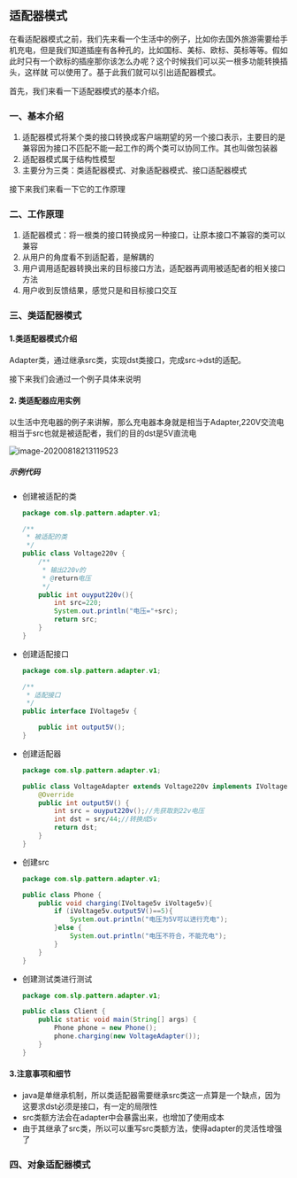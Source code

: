 ## 适配器模式

在看适配器模式之前，我们先来看一个生活中的例子，比如你去国外旅游需要给手机充电，但是我们知道插座有各种孔的，比如国标、美标、欧标、英标等等。假如此时只有一个欧标的插座那你该怎么办呢？这个时候我们可以买一根多功能转换插头，这样就 可以使用了。基于此我们就可以引出适配器模式。

首先，我们来看一下适配器模式的基本介绍。

### 一、基本介绍

1. 适配器模式将某个类的接口转换成客户端期望的另一个接口表示，主要目的是兼容因为接口不匹配不能一起工作的两个类可以协同工作。其也叫做包装器
2. 适配器模式属于结构性模型
3. 主要分为三类：类适配器模式、对象适配器模式、接口适配器模式

接下来我们来看一下它的工作原理

### 二、工作原理

1. 适配器模式：将一根类的接口转换成另一种接口，让原本接口不兼容的类可以兼容
2. 从用户的角度看不到适配着，是解耦的
3. 用户调用适配器转换出来的目标接口方法，适配器再调用被适配者的相关接口方法
4. 用户收到反馈结果，感觉只是和目标接口交互

### 三、类适配器模式

#### 1.类适配器模式介绍

Adapter类，通过继承src类，实现dst类接口，完成src->dst的适配。

接下来我们会通过一个例子具体来说明

#### 2. 类适配器应用实例

以生活中充电器的例子来讲解，那么充电器本身就是相当于Adapter,220V交流电相当于src也就是被适配者，我们的目的dst是5V直流电

![image-20200818213119523](\images\image-20200818213119523.png)

##### 示例代码

- 创建被适配的类

  ```java
  package com.slp.pattern.adapter.v1;
  
  /**
   * 被适配的类
   */
  public class Voltage220v {
      /**
       * 输出220v的
       * @return电压
       */
      public int ouyput220v(){
          int src=220;
          System.out.println("电压="+src);
          return src;
      }
  }
  
  ```

- 创建适配接口

  ```java
  package com.slp.pattern.adapter.v1;
  
  /**
   * 适配接口
   */
  public interface IVoltage5v {
  
      public int output5V();
  }
  
  ```

- 创建适配器

  ```java
  package com.slp.pattern.adapter.v1;
  
  public class VoltageAdapter extends Voltage220v implements IVoltage5v {
      @Override
      public int output5V() {
          int src = ouyput220v();//先获取到22v电压
          int dst = src/44;//转换成5v
          return dst;
      }
  }
  
  ```

  

- 创建src

  ```java
  package com.slp.pattern.adapter.v1;
  
  public class Phone {
      public void charging(IVoltage5v iVoltage5v){
          if (iVoltage5v.output5V()==5){
              System.out.println("电压为5V可以进行充电");
          }else {
              System.out.println("电压不符合，不能充电");
          }
      }
  }
  
  ```

  

- 创建测试类进行测试

  ```java
  package com.slp.pattern.adapter.v1;
  
  public class Client {
      public static void main(String[] args) {
          Phone phone = new Phone();
          phone.charging(new VoltageAdapter());
      }
  }
  ```

#### 3.注意事项和细节

- java是单继承机制，所以类适配器需要继承src类这一点算是一个缺点，因为这要求dst必须是接口，有一定的局限性
- src类额方法会在adapter中会暴露出来，也增加了使用成本
- 由于其继承了src类，所以可以重写src类额方法，使得adapter的灵活性增强了

### 四、对象适配器模式



